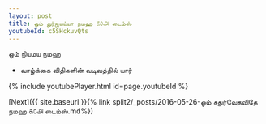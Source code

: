 ```yaml
---
layout: post
title: ஓம் துர்ஜயய்யா நமஹ ௧௦௮ டைம்ஸ்
youtubeId: c5SHckuvQts
---
```

 
 
 ஓம் நியமய நமஹ  
 
 -  வாழ்க்கை விதிகளின் வடிவத்தில் யார் 
 
  
 
  
 
 
 
 
 
 


{% include youtubePlayer.html id=page.youtubeId %}
 
[Next]({{ site.baseurl }}{% link  split2/_posts/2016-05-26-ஓம் சதுர்வேதவிதே நமஹ ௧௦௮ டைம்ஸ்.md%})
 
